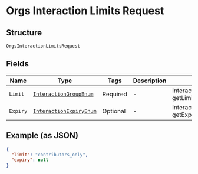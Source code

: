 
# Orgs Interaction Limits Request

## Structure

`OrgsInteractionLimitsRequest`

## Fields

| Name | Type | Tags | Description | Getter | Setter |
|  --- | --- | --- | --- | --- | --- |
| `Limit` | [`InteractionGroupEnum`](../../doc/models/interaction-group-enum.md) | Required | - | InteractionGroupEnum getLimit() | setLimit(InteractionGroupEnum limit) |
| `Expiry` | [`InteractionExpiryEnum`](../../doc/models/interaction-expiry-enum.md) | Optional | - | InteractionExpiryEnum getExpiry() | setExpiry(InteractionExpiryEnum expiry) |

## Example (as JSON)

```json
{
  "limit": "contributors_only",
  "expiry": null
}
```

